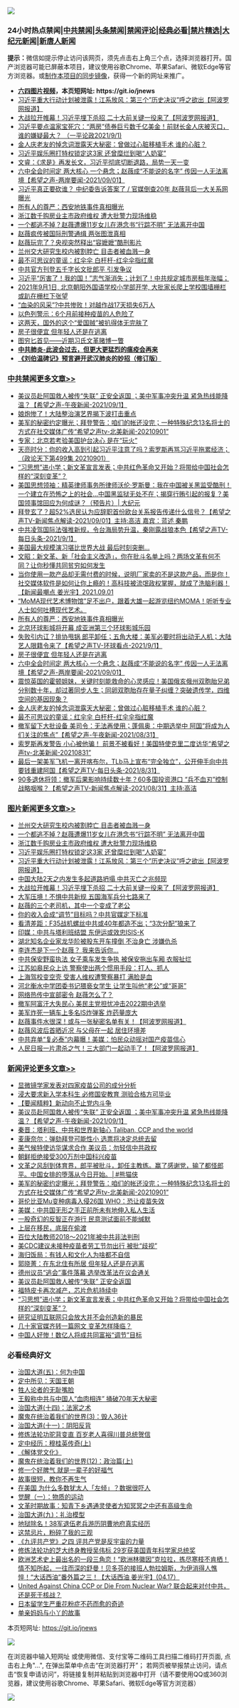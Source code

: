![](https://raw.githubusercontent.com/fqnews/bnews/master/64photo/fqnews-qr.jpg)

<div id="tt">
<h3>24小时热点禁闻|<a href="#%E4%B8%AD%E5%85%B1%E7%A6%81%E9%97%BB%E6%9B%B4%E5%A4%9A%E6%96%87%E7%AB%A0">中共禁闻</a>|<a href="#%E5%9B%BE%E7%89%87%E6%96%B0%E9%97%BB%E6%9B%B4%E5%A4%9A%E6%96%87%E7%AB%A0">头条禁闻</a>|<a href="#%E6%96%B0%E9%97%BB%E8%AF%84%E8%AE%BA%E6%9B%B4%E5%A4%9A%E6%96%87%E7%AB%A0">禁闻评论|<a href="#%E5%BF%85%E7%9C%8B%E7%BB%8F%E5%85%B8%E5%A5%BD%E6%96%87">经典必看|<a href="/video.md#%E7%A6%81%E7%89%87%E7%B2%BE%E9%80%89">禁片精选</a>|<a href="https://github.com/fqnews/djy/blob/master/gb/nf1351518.md#1">大纪元新闻</a>|<a href="https://github.com/fqnews/ntdtv/blob/master/gb/prog204.md#1">新唐人新闻</a></h3>
<div><b>提示：</b>微信如提示停止访问该网页，须先点击右上角三个点，选择浏览器打开。国产浏览器可能已屏蔽本项目，建议使用谷歌Chrome、苹果Safari、微软Edge等官方浏览器。或<a href="https://github.com/fqnews/bnews/blob/master/%E5%88%B6%E4%BD%9Cgit%E7%A6%81%E9%97%BB%E9%95%9C%E5%83%8F.md">制作本项目的同步镜像</a>，获得一个新的网址来推广。</div>
<ul>
<li><b><a href="http://d1.bdrive.tk/64.mp4" target="_blank">六四图片视频</a>，本页短网址: https://git.io/jnews</b></li>
<li><a href="/topimagenews/20210901/1617108.md">习近平重大行动计划被泄露！江系放风：第三个”历史决议”呼之欲出【阿波罗网报道】</a></li>
<li><a href="/topimagenews/20210901/1617008.md">大战拉开帷幕！习近平埋下杀招 二十大前关键一役来了【阿波罗网报道】</a></li>
<li><a href="/bannedvideo/20210901/1617061.md">习近平要点温家宝死穴：“两房”债券巨亏数千亿美金！前财长金人庆被灭口，谁的嫌疑最大？ （一平论政2021/9/1)</a></li>
<li><a href="/cbnews/20210901/1617089.md">金人庆老友的悼念词泄露天大秘密：曾做过心脏移植手术 谁的心脏？</a></li>
<li><a href="/topimagenews/20210901/1617120.md">习近平娱乐圈打特权锁定这3家 还曾糜烂到喝“人奶宴”</a></li>
<li><a href="/bannedvideo/20210901/1617070.md">文睿：《求是》再发长文，习近平彻底切断退路，局势一天一变</a></li>
<li><a href="/comments/20210901/1617169.md">六中全会时间定 两大核心 一个悬念；赵薇成“不能说的名字” 传因一人无法离境【希望之声-两岸要闻-2021/09/01】</a></li>
<li><a href="/bannedvideo/20210901/1617123.md">习近平真正要砍谁？ 中纪委告诉答案了  /  官媒倒查20年 赵薇背后一大关系网曝光</a></li>
<li><a href="/cbnews/20210902/1617381.md">所有人的尊严：西安地铁事件真相曝光</a></li>
<li><a href="/topimagenews/20210901/1617121.md">浙江数千购房业主市政府维权 遭大批警力现场维稳</a></li>
<li><a href="/topimagenews/20210902/1617304.md">一个都逃不掉？赵薇遭爆11岁女儿在港念书“行踪不明” 无法离开中国</a></li>
<li><a href="/yule/20210902/1617418.md">赵薇疯传被国际刑警通缉 两张图泄真相</a></li>
<li><a href="/cnnews/20210902/1617318.md">赵薇玩完了？央视突然释出“容嬷嬷”酷刑影片</a></li>
<li><a href="/topimagenews/20210902/1617333.md">兰州交大研究生校内被割脖亡 目击者被血溅一身</a></li>
<li><a href="/cbnews/20210901/1617003.md">最不可思议的童谣：红伞伞 白杆杆-红伞伞指红魔</a></li>
<li><a href="/worldnews/20210901/1617188.md">中共官方刊登五千字长文批郎平 引发争议</a></li>
<li><a href="/finance/20210901/1617253.md">习近平“厉害了！我的国！”志气渐消失；计划了！中共规定城市房租年涨幅；</a></li>
<li><a href="/bannedvideo/20210901/1617160.md">2021年9月1日, 北京朝阳外国语学校小学部开学, 大批家长爬上学校围墙栅栏或趴在栅栏下张望</a></li>
<li><a href="/cnnews/20210901/1617053.md">“血染的风采”?中共惨败！对越作战17天损失6万人</a></li>
<li><a href="/worldnews/20210902/1617416.md">以色列警示：6个月前接种疫苗的人危险了</a></li>
<li><a href="/cnnews/20210902/1617467.md">这两天，国外的这个“爱国贼”被扒得体无完肤了</a></li>
<li><a href="/cbnews/20210901/1617252.md">房子很便宜 但年轻人还是在逃离</a></li>
<li><a href="/baitai/20210902/1617397.md">图穷匕首见——近期习氏文革赌博一瞥</a></li>
<li><b><a href="/comments/20200211/1275071.md" target="_blank">中共肺炎-此波会过去，但更大更猛烈的瘟疫会再来</a></b></li>
<li><b><a href="/comments/20200207/1272816.md" target="_blank">《刘伯温碑记》预言避开武汉肺炎的妙招（修订版）</a></b></li>
</ul>
</div>

<div class="catlist">
<h3><a href="/cbnews/" target="_blank">中共禁闻</a><span><a href="/cbnews/" target="_blank" rel="nofollow">更多文章>></a></span></h3>
<ul>
<li><a href="/comments/20210902/1617604.md" target="_blank">美议员赴阿国救人被传“失联” 正安全返国 ；美中军事冲突升温  紧急热线能降温？【希望之声-午夜新闻-2021/09/1】</a></li>
<li><a href="/cbnews/20210902/1617586.md" target="_blank">娘炮惨了！大陆整治演艺界揭下波打击重点</a></li>
<li><a href="/comments/20210902/1617565.md" target="_blank">美军的秘密约定曝光；拜登警告：咱们的帐还没完；一种特殊纪念13名将士的方式在社交媒体广传“希望之声tv-北美新闻-20210901”</a></li>
<li><a href="/cbnews/20210902/1617528.md" target="_blank">专家：北京若考验美国护台决心 是在“玩火”</a></li>
<li><a href="/cbnews/20210902/1617492.md" target="_blank">天亮时分：你的收入高到引起习近平注意了吗？索罗斯再骂习近平拖累经济；（政论天下第499集 20210901）</a></li>
<li><a href="/comments/20210902/1617472.md" target="_blank">“习思想”进小学；新文革宣言发表；中共红色革命又开始？将带给中国社会怎样的“深刻变革”？</a></li>
<li><a href="/cbnews/20210902/1617454.md" target="_blank">美国思想领袖：精英律师事务所律师沃伦·罗斯曼：我在中国被关黑监受酷刑！一个建立在恐怖之上的社会&#8230;中国黑监狱无处不在；揭穿行贿引起的报复？美国领事馆回应为何成谜？（预告片）| 大纪元</a></li>
<li><a href="/comments/20210902/1617437.md" target="_blank">拜登玄了？超52%选民认为应辞职首份欧台关系报告传递什么信号？【希望之声TV-新闻焦点解读-2021/09/01】主持:高洁  嘉宾：蓝述 秦鹏</a></li>
<li><a href="/comments/20210902/1617436.md" target="_blank">中共凌驾国际法强推新规，令台海局势升温，秦刚露战狼本色【希望之声TV-每日头条-2021/9/1】</a></li>
<li><a href="/cbnews/20210902/1617431.md" target="_blank">美国最大规模演习堪比世界大战 最后时刻突删…</a></li>
<li><a href="/cbnews/20210902/1617429.md" target="_blank">文昭：新文革、新「社会主义改造」，你在批斗名单上吗？两场文革有何不同？让你秒懂共同贫穷如何发生</a></li>
<li><a href="/comments/20210902/1617409.md" target="_blank">当你使用一款产品却无需付费的时候，说明厂家卖的不是这款产品，而是你！社交媒体软件是如何让你上瘾的！高科技被流氓政权掌握，就成了洗脑利器！【新闻最嘲点 姜光宇】2021.09.01</a></li>
<li><a href="/comments/20210902/1617398.md" target="_blank">“MoMA现代艺术博物馆”足不出户，跟着大雄一起游览纽约MOMA！听听专业人士如何吐槽现代艺术。</a></li>
<li><a href="/cbnews/20210902/1617381.md" target="_blank">所有人的尊严：西安地铁事件真相曝光</a></li>
<li><a href="/cbnews/20210902/1617316.md" target="_blank">北京环球影城将开幕 成亚洲第三个环球影城乐园</a></li>
<li><a href="/comments/20210902/1617310.md" target="_blank">失败引内讧？排协甩锅 郎平卸任；五角大楼：美军必要时将出动无人机；大陆艺人限籍令来了【希望之声TV-环球看点-2021/9/1】</a></li>
<li><a href="/cbnews/20210901/1617252.md" target="_blank">房子很便宜 但年轻人还是在逃离</a></li>
<li><a href="/comments/20210901/1617169.md" target="_blank">六中全会时间定 两大核心 一个悬念；赵薇成“不能说的名字” 传因一人无法离境【希望之声-两岸要闻-2021/09/01】</a></li>
<li><a href="/comments/20210901/1617093.md" target="_blank">震惊英国的霍顿姐妹，关键时刻能救命的心灵感应！美国俄亥俄州双胞胎兄弟分别数十年，却过著同步人生；同卵双胞胎存在量子纠缠？突破遗传学，四维空间的基因现象？</a></li>
<li><a href="/cbnews/20210901/1617089.md" target="_blank">金人庆老友的悼念词泄露天大秘密：曾做过心脏移植手术 谁的心脏？</a></li>
<li><a href="/cbnews/20210901/1617003.md" target="_blank">最不可思议的童谣：红伞伞 白杆杆-红伞伞指红魔</a></li>
<li><a href="/comments/20210901/1616972.md" target="_blank">撤军留下大批设备 美司令：无法再使用；蓬佩奥：中期选举中 阿国&#8221;将成为人们关注的焦点&#8221;【希望之声-午夜新闻-2021/08/31】</a></li>
<li><a href="/comments/20210901/1616927.md" target="_blank">索罗斯再发警告 小心被他骗！ 前景不被看好！美国特使克里二度访华“希望之声tv-北美新闻-20210831”</a></li>
<li><a href="/comments/20210901/1616817.md" target="_blank">最后一架美军飞机一离开喀布尔，TLb马上宣布“完全独立”，公开伸手向中共要钱重建阿国【希望之声TV-每日头条-2021/8/31】</a></li>
<li><a href="/comments/20210901/1616816.md" target="_blank">90多退休将领：撤军后果影响持续数十年？60多国投资港口 “兵不血刃”控制战略咽喉？【希望之声TV-新闻焦点解读-2021/08/31】主持:高洁</a></li>

</ul>
</div>
<div class="catlist">
<h3><a href="/topimagenews/" target="_blank">图片新闻</a><span><a href="/topimagenews/" target="_blank" rel="nofollow">更多文章>></a></span></h3>
<ul>
<li><a href="/topimagenews/20210902/1617333.md" target="_blank">兰州交大研究生校内被割脖亡 目击者被血溅一身</a></li>
<li><a href="/topimagenews/20210902/1617304.md" target="_blank">一个都逃不掉？赵薇遭爆11岁女儿在港念书“行踪不明” 无法离开中国</a></li>
<li><a href="/topimagenews/20210901/1617121.md" target="_blank">浙江数千购房业主市政府维权 遭大批警力现场维稳</a></li>
<li><a href="/topimagenews/20210901/1617120.md" target="_blank">习近平娱乐圈打特权锁定这3家 还曾糜烂到喝“人奶宴”</a></li>
<li><a href="/topimagenews/20210901/1617108.md" target="_blank">习近平重大行动计划被泄露！江系放风：第三个”历史决议”呼之欲出【阿波罗网报道】</a></li>
<li><a href="/topimagenews/20210901/1617080.md" target="_blank">中国大陆2天之内发生多起道路坍塌 中共灭亡之兆频现</a></li>
<li><a href="/topimagenews/20210901/1617008.md" target="_blank">大战拉开帷幕！习近平埋下杀招 二十大前关键一役来了【阿波罗网报道】</a></li>
<li><a href="/topimagenews/20210901/1616896.md" target="_blank">大军压境！不惧中共新规 五国海军兵分七路来了</a></li>
<li><a href="/topimagenews/20210901/1616839.md" target="_blank">赵薇的三个老司机，其中一个变成了老公</a></li>
<li><a href="/topimagenews/20210901/1616812.md" target="_blank">你的收入会成“调节”目标吗？中共官媒定下标准</a></li>
<li><a href="/topimagenews/20210831/1616679.md" target="_blank">看清差距：F35战机螺丝中共或40年都造不出；“3次分配”狼来了</a></li>
<li><a href="/topimagenews/20210831/1616613.md" target="_blank">印媒：中共与塔利班结盟 东伊运或效忠ISIS-K</a></li>
<li><a href="/topimagenews/20210831/1616532.md" target="_blank">湖北知名企业家龙华阶被股东开车撞倒 不治身亡 涉嫌仇杀</a></li>
<li><a href="/topimagenews/20210831/1616521.md" target="_blank">李连杰是下一个赵薇？ 我来告诉你…</a></li>
<li><a href="/topimagenews/20210831/1616512.md" target="_blank">中共保安野蛮执法 女子乘车发生争执 被保安拖出车厢 衣服扯烂</a></li>
<li><a href="/topimagenews/20210831/1616177.md" target="_blank">江苏如皋民众上访 警察使出两个惯用手段：打人、抓人</a></li>
<li><a href="/topimagenews/20210830/1615836.md" target="_blank">上海驾校变空壳 受害人维权遭警察暴打 满脸是血</a></li>
<li><a href="/topimagenews/20210830/1615814.md" target="_blank">河北衡水中学团委书记猥亵女学生 让学生叫他“老公”或“哥哥”</a></li>
<li><a href="/topimagenews/20210830/1615537.md" target="_blank">网络热传中宣部密令 赵薇怎么了？</a></li>
<li><a href="/topimagenews/20210830/1615463.md" target="_blank">撤军阿富汗大失民心 美民主党担忧冲击2022期中选举</a></li>
<li><a href="/topimagenews/20210829/1615436.md" target="_blank">美军炸死一辆车上多名IS炸弹客 炸药量庞大</a></li>
<li><a href="/topimagenews/20210829/1615244.md" target="_blank">赵薇事件水很深！或与一张秘密名单有关！【阿波罗网报道】</a></li>
<li><a href="/topimagenews/20210829/1615231.md" target="_blank">赵薇风波后首晒近况 与父母在一起 居住环境差</a></li>
<li><a href="/topimagenews/20210829/1615188.md" target="_blank">中共弃单“复必泰”内幕曝！美媒：怕民众动摇对国产疫苗信心</a></li>
<li><a href="/topimagenews/20210828/1614965.md" target="_blank">人民日报一片肃杀之气！三大部门一起动手了！【阿波罗网报道】</a></li>

</ul>
</div>
<div class="catlist">
<h3><a href="/comments/" target="_blank">新闻评论</a><span><a href="/comments/" target="_blank" rel="nofollow">更多文章>></a></span></h3>
<ul>
<li><a href="/comments/20210902/1617622.md" target="_blank">显微镜学家发表对四家疫苗公司的成分分析</a></li>
<li><a href="/comments/20210902/1617615.md" target="_blank">浸大要求新入学本科生 必修国安教育 测验合格方可毕业</a></li>
<li><a href="/comments/20210902/1617606.md" target="_blank">【要闻精粹】新动向不止党内斗争</a></li>
<li><a href="/comments/20210902/1617604.md" target="_blank">美议员赴阿国救人被传“失联” 正安全返国 ；美中军事冲突升温  紧急热线能降温？【希望之声-午夜新闻-2021/09/1】</a></li>
<li><a href="/comments/20210902/1617596.md" target="_blank">秦晋：塔利班、中共和世界新轴心 Taliban, CCP and the world</a></li>
<li><a href="/comments/20210902/1617579.md" target="_blank">麦康奈尔：弹劾拜登可能性小 选票将决定总统去留</a></li>
<li><a href="/comments/20210902/1617578.md" target="_blank">美气候特使访华谋求合作 美议员：勿轻信中共政权</a></li>
<li><a href="/comments/20210902/1617577.md" target="_blank">朝鲜拒绝接受300万剂中国科兴疫苗</a></li>
<li><a href="/comments/20210902/1617567.md" target="_blank">文革之风刮到体育界，郎平被批斗，卸任主教练。赢了感谢党，输了都怪郎平。中国女排的堕落从今日开始。│#熊猫侠</a></li>
<li><a href="/comments/20210902/1617565.md" target="_blank">美军的秘密约定曝光；拜登警告：咱们的帐还没完；一种特殊纪念13名将士的方式在社交媒体广传“希望之声tv-北美新闻-20210901”</a></li>
<li><a href="/comments/20210902/1617548.md" target="_blank">哥伦比亚Mu变种病毒入侵26国 WHO：恐让疫苗失效</a></li>
<li><a href="/comments/20210902/1617539.md" target="_blank">美媒：中共国无形之手正前所未有地伸入私人生活</a></li>
<li><a href="/comments/20210902/1617538.md" target="_blank">一股奇幻的反智正在游行 民意测试面前不能缄默</a></li>
<li><a href="/comments/20210902/1617537.md" target="_blank">上层在移民，底层在偷渡</a></li>
<li><a href="/comments/20210902/1617512.md" target="_blank">百位大陆教师2018～2021年被中共非法判刑</a></li>
<li><a href="/comments/20210902/1617511.md" target="_blank">美CDC建议未接种疫苗者劳工节勿出行 被批“歧视”</a></li>
<li><a href="/comments/20210902/1617502.md" target="_blank">海归饭局：有钱人和文化人为啥都不自信</a></li>
<li><a href="/comments/20210902/1617501.md" target="_blank">郭晓菁：在东北住有所居 但年轻人还是在逃离</a></li>
<li><a href="/comments/20210902/1617481.md" target="_blank">德州议员“逃会”事件落幕 选举改革法在议会通关</a></li>
<li><a href="/comments/20210902/1617480.md" target="_blank">美议员赴阿国救人被传“失联” 正安全返国</a></li>
<li><a href="/comments/20210902/1617479.md" target="_blank">福特皮卡再次减产，芯片危机持续中</a></li>
<li><a href="/comments/20210902/1617472.md" target="_blank">“习思想”进小学；新文革宣言发表；中共红色革命又开始？将带给中国社会怎样的“深刻变革”？</a></li>
<li><a href="/comments/20210902/1617465.md" target="_blank">研究证明互联网只会放大并不会创造新的暴民</a></li>
<li><a href="/comments/20210902/1617464.md" target="_blank">几十家官媒齐转一篇网文 变革怎样降临？</a></li>
<li><a href="/comments/20210902/1617459.md" target="_blank">中国人好惨！数亿人将成共同富裕“调节”目标</a></li>

</ul>
</div>

<div class="catlist">
<h3>必看经典好文</h3>
<ul>
<li><a href="/cbnews/20180311/913065.md" target="_blank">治国大道(五)：何为中国</a></li>
<li><a href="/tculture/xiulian/20151111/470021.md" target="_blank">定中所见：天国王朝</a></li>
<li><a href="/comments/20200606/783250.md" target="_blank">牲人论者的无耻嘴脸</a></li>
<li><a href="/cbnews/20200730/1371580.md" target="_blank">王毅称中共与中国人“血肉相连” 捅破70年天大秘密</a></li>
<li><a href="/cbnews/20180320/916962.md" target="_blank">治国大道(十四)：法家之术</a></li>
<li><a href="/topimagenews/20180521/945342.md" target="_blank">魔鬼在统治着我们的世界(3)：毁人36计</a></li>
<li><a href="/cbnews/20180317/915893.md" target="_blank">治国大道(十一)：阴阳反背</a></li>
<li><a href="/comments/20210312/1502969.md" target="_blank">修炼法轮功驼背变直 百岁老人喜得川普总统贺信</a></li>
<li><a href="/tculture/xiulian/20151104/467495.md" target="_blank">定中经历：穆桂英传奇(上)</a></li>
<li><a href="/bookwiki/20130610/138400.md" target="_blank">《解体党文化》</a></li>
<li><a href="/topimagenews/20180601/951286.md" target="_blank">魔鬼在统治着我们的世界(12)：政治篇(上)</a></li>
<li><a href="/funmedia/20200713/1359909.md" target="_blank">修一个好脾气 就是一辈子的好福气</a></li>
<li><a href="/funmedia/20210802/1598610.md" target="_blank">故事很短，教你不再生气</a></li>
<li><a href="/comments/20200427/1319933.md" target="_blank">在美国 为什么多数犹太人「左倾」？数据很吓人</a></li>
<li><a href="/comments/20200810/1377609.md" target="_blank">觉醒（一）：物质的运动</a></li>
<li><a href="/comments/20200308/1290079.md" target="_blank">文革时期故事：知青下乡遇通灵使者方知冥冥之中还有高级生命</a></li>
<li><a href="/cbnews/20180315/914943.md" target="_blank">治国大道(九)：礼治模型</a></li>
<li><a href="/cbnews/20200531/1337381.md" target="_blank">地狱除名！38军退伍老兵游历阴曹地府真实经历</a></li>
<li><a href="/yule/20210123/1473216.md" target="_blank">这禁忌片，粉碎了我的三观</a></li>
<li><a href="/bookonline/20131116/201053.md" target="_blank">《九评共产党》之四 评共产党是反宇宙的力量</a></li>
<li><a href="/comments/20190517/1129285.md" target="_blank">修炼法轮功的芝大终身教授吴伟标 29岁获美国青年科学家总统奖</a></li>
<li><a href="/bannedvideo/20210418/1528557.md" target="_blank">欧洲艺术史上最出名的一段三角恋！“欧洲林徽因”克拉拉，拣尽寒枝不肯栖！情不知所起，一往而深的舒曼！贝多芬的接班人勃拉姆斯，为伊消得人憔悴！“大话西油”番外篇之三！【大话西油 姜光宇】(04.17）</a></li>
<li><a href="/comments/20200820/1451960.md" target="_blank">United Against China CCP or Die From Nuclear War? 联合起来对付中共，还是死于核战？</a></li>
<li><a href="/comments/20210324/1511732.md" target="_blank">日本留学生严重花粉症不药而愈的奇迹</a></li>
<li><a href="/cbnews/20210518/1548912.md" target="_blank">单亲妈妈与小丫的故事</a></li>

</ul>
</div>

本页短网址: https://git.io/jnews

![](https://raw.githubusercontent.com/fqnews/bnews/master/64photo/fqnews-qr.jpg)

在浏览器中输入短网址 或使用微信、支付宝等二维码工具扫描二维码打开页面, 点击右上角"...", 在弹出菜单中点击“在浏览器打开”； 若网页被举报禁止访问，请点击“恢复申请访问”，将链接复制并粘贴到浏览器中打开（请不要使用QQ或360浏览器，建议使用谷歌Chrome、苹果Safari、微软Edge等官方浏览器）

![](https://raw.githubusercontent.com/fqnews/bnews/master/64photo/wx.jpg)